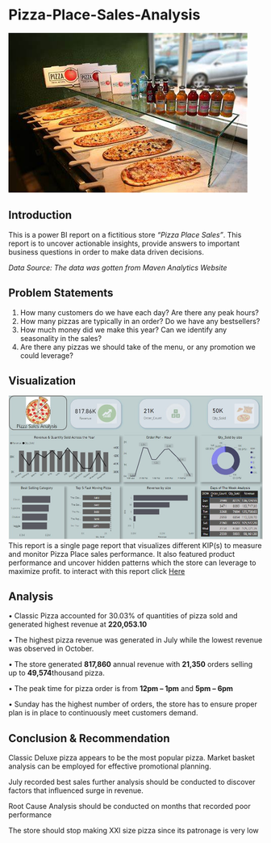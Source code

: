 # Pizza-Place-Sales-Analysis
![](pizza_store.jpeg)

## Introduction
This is a power BI report on a fictitious store *“Pizza Place Sales”*. This report is to uncover actionable insights, provide answers to important business questions in order to make data driven decisions.

*Data Source: The data was gotten from Maven Analytics Website*

## Problem Statements
1.	How many customers do we have each day? Are there any peak hours?
2.	How many pizzas are typically in an order? Do we have any bestsellers?
3.	How much money did we make this year? Can we identify any seasonality in the sales?
4.	Are there any pizzas we should take of the menu, or any promotion we could leverage?

## Visualization
![](V2.jpg)
This report is a single page report that visualizes different KIP(s) to measure and monitor Pizza Place sales performance. It also featured product performance and uncover hidden patterns which the store can leverage  to maximize profit. to interact with this report click [Here](https://app.powerbi.com/view?r=eyJrIjoiMGEzMWQwMGItOWEyZi00MTZlLWJiOGItYjJlOTQ1ZjdmM2M3IiwidCI6ImQ5MTZmMWVjLTA3MDktNDIzNC1iNDgyLTljYjIyOGUwZDk5NyJ9)

## Analysis
•	Classic Pizza accounted for 30.03% of quantities of pizza sold and generated highest revenue at **220,053.10**

•	The highest pizza revenue was generated in July while the lowest revenue was observed in October.

•	The store generated **817,860** annual revenue with **21,350** orders selling up to **49,574**thousand pizza.

•	The peak time for pizza order is from **12pm – 1pm** and **5pm – 6pm**

•	Sunday has the highest number of orders, the store has to ensure proper plan is in place to continuously meet customers demand.

## Conclusion & Recommendation
Classic Deluxe pizza appears to be the most popular pizza. Market basket analysis can be employed for effective promotional planning.

July recorded best sales further analysis should be conducted to discover factors that influenced surge in revenue.

Root Cause Analysis should be conducted on months that recorded poor performance

The store should stop making XXl size pizza since its patronage is very low
